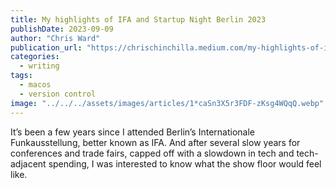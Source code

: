 ```yaml
---
title: My highlights of IFA and Startup Night Berlin 2023
publishDate: 2023-09-09
author: "Chris Ward"
publication_url: "https://chrischinchilla.medium.com/my-highlights-of-ifa-and-startup-night-berlin-2023-d0417bbcb610"
categories:
  - writing
tags:
  - macos
  - version control
image: "../../../assets/images/articles/1*caSn3X5r3FDF-zKsg4WQqQ.webp"
---
```


It’s been a few years since I attended Berlin’s Internationale Funkausstellung, better known as IFA. And after several slow years for conferences and trade fairs, capped off with a slowdown in tech and tech-adjacent spending, I was interested to know what the show floor would feel like.